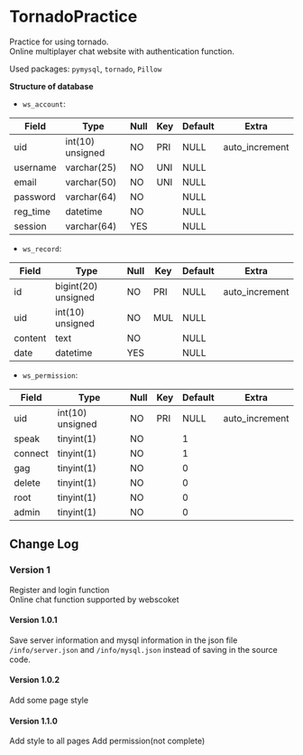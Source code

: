 # TornadoPractice
Practice for using tornado.  
Online multiplayer chat website with authentication function.

Used packages: `pymysql`, `tornado`, `Pillow`  

**Structure of database**

* `ws_account`:


| Field    | Type             | Null | Key | Default | Extra          |
|----------|------------------|------|-----|---------|----------------|
| uid      | int(10) unsigned | NO   | PRI | NULL    | auto_increment |
| username | varchar(25)      | NO   | UNI | NULL    |                |
| email    | varchar(50)      | NO   | UNI | NULL    |                |
| password | varchar(64)      | NO   |     | NULL    |                |
| reg_time | datetime         | NO   |     | NULL    |                |
| session  | varchar(64)      | YES  |     | NULL    |                |

* `ws_record`:


| Field   | Type                | Null | Key | Default | Extra          |
|---------|---------------------|------|-----|---------|----------------|
| id      | bigint(20) unsigned | NO   | PRI | NULL    | auto_increment |
| uid     | int(10) unsigned    | NO   | MUL | NULL    |                |
| content | text                | NO   |     | NULL    |                |
| date    | datetime            | YES  |     | NULL    |                |

* `ws_permission`:

| Field   | Type             | Null | Key | Default | Extra          |
|---------|------------------|------|-----|---------|----------------|
| uid     | int(10) unsigned | NO   | PRI | NULL    | auto_increment |
| speak   | tinyint(1)       | NO   |     | 1       |                |
| connect | tinyint(1)       | NO   |     | 1       |                |
| gag     | tinyint(1)       | NO   |     | 0       |                |
| delete  | tinyint(1)       | NO   |     | 0       |                |
| root    | tinyint(1)       | NO   |     | 0       |                |
| admin   | tinyint(1)       | NO   |     | 0       |                |

## Change Log

### Version 1
Register and login function  
Online chat function supported by webscoket  

#### Version 1.0.1
Save server information and mysql information in the json file 
`/info/server.json` and `/info/mysql.json` 
instead of saving in the source code.

#### Version 1.0.2
Add some page style

#### Version 1.1.0
Add style to all pages
Add permission(not complete)